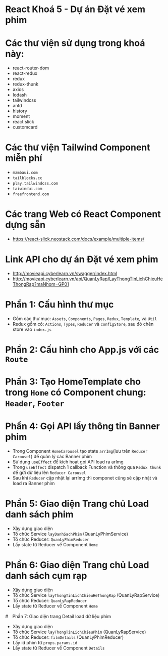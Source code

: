 # React Khoá 5 - Dự án Đặt vé xem phim

# Các thư viện sử dụng trong khoá này:
   - react-router-dom
   - react-redux
   - redux
   - redux-thunk
   - axios
   - lodash
   - tailwindcss
   - antd
   - history
   - moment
   - react slick
   - customcard

# Các thư viện Tailwind Component miễn phí
   - `mambaui.com`
   - `tailblocks.cc`
   - `play.tailwindcss.com`
   - `taiwindui.com`
   - `freefrontend.com`

# Các trang Web có React Component dựng sẵn
   - https://react-slick.neostack.com/docs/example/multiple-items/

# Link API cho dự án Đặt vé xem phim
   - http://movieapi.cyberlearn.vn/swagger/index.html
   - http://movieapi.cyberlearn.vn/api/QuanLyRap/LayThongTinLichChieuHeThongRap?maNhom=GP01

# Phần 1: Cấu hình thư mục
   - Gồm các thư mục: `Assets`, `Components`, `Pages`, `Redux`, `Template`, và `Util`
   - Redux gồm có: `Actions`, `Types`, `Reducer` và `configStore`, sau đó chèn store vào `index.js`

# Phần 2: Cấu hình cho App.js với các `Route `

# Phần 3: Tạo HomeTemplate cho trong `Home` có Component chung: `Header`, `Footer`

# Phần 4: Gọi API lấy thông tin Banner phim
   - Trong Component `HomeCarousel` tạo state `arrImg`(lưu trên `Reducer Carousel`) để quản lý các Banner phim
   - Sử dụng `useEffect` để kích hoạt gọi API load ra arImg
   - Trong `useEffect` dispatch 1 callback Function và thông qua `Redux thunk `để gửi dữ liệu lên `Reducer Carousel`
   - Sau khi `Reducer` cập nhật lại arrImg thì componet cũng sẽ cập nhật và load ra Banner phim

# Phần 5: Giao diện Trang chủ Load danh sách phim
   - Xây dựng giao diện
   - Tổ chức Service `layDanhSachPhim` (QuanLyPhimService)
   - Tổ chức Reducer: `QuanLyPhimReducer`
   - Lấy state từ Reducer về Component `Home`


# Phần 6: Giao diện Trang chủ Load danh sách cụm rạp
   - Xây dựng giao diện
   - Tổ chức Service `layThongTinLichChieuHeThongRap` (QuanLyRapService)
   - Tổ chức Reducer: `QuanLyRapReducer`
   - Lấy state từ Reducer về Component `Home`

#　Phần 7: Giao diện trang Detail load dữ liệu phim
   - Xây dựng giao diện
   - Tổ chức Service `layThongTinLichChieuPhim` (QuanLyRapService)
   - Tổ chức Reducer: `filmDetails` (QuanLyPhimReducer)
   - Lấy id phim từ `props.params.id`
   - Lấy state từ Reducer về Component `Details`